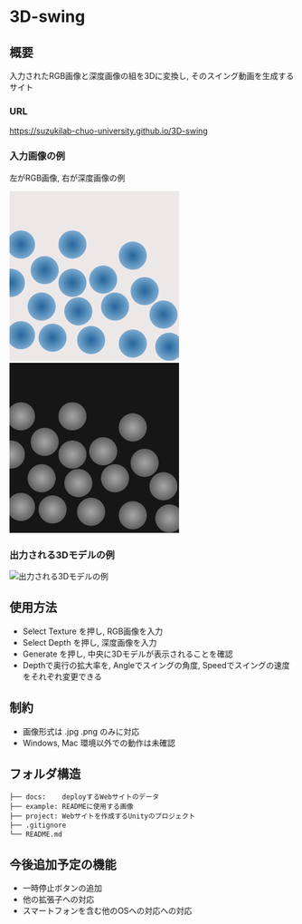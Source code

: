 # 3D-swing

## 概要

入力されたRGB画像と深度画像の組を3Dに変換し, そのスイング動画を生成するサイト

### URL

<https://suzukilab-chuo-university.github.io/3D-swing>

### 入力画像の例

左がRGB画像, 右が深度画像の例

![RGB画像の例](example/texture.png) ![深度画像の例](example/depth.png)

### 出力される3Dモデルの例

![出力される3Dモデルの例](https://suzukilab-chuo-university.github.io/3D-swing/example/output.gif)

## 使用方法

- Select Texture を押し, RGB画像を入力
- Select Depth を押し, 深度画像を入力
- Generate を押し, 中央に3Dモデルが表示されることを確認
- Depthで奥行の拡大率を, Angleでスイングの角度, Speedでスイングの速度をそれぞれ変更できる

## 制約

- 画像形式は .jpg .png のみに対応
- Windows, Mac 環境以外での動作は未確認

## フォルダ構造

```.
├── docs:    deployするWebサイトのデータ
├── example: READMEに使用する画像
├── project: Webサイトを作成するUnityのプロジェクト
├── .gitignore
└── README.md
```

## 今後追加予定の機能

- 一時停止ボタンの追加
- 他の拡張子への対応
- スマートフォンを含む他のOSへの対応への対応
